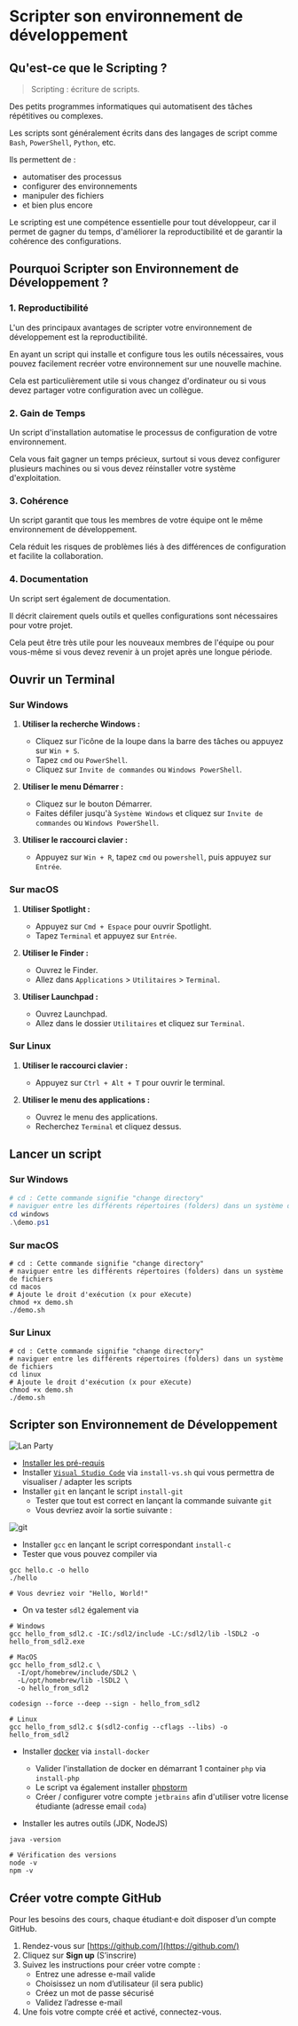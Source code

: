 # Scripter son environnement de développement
## Qu'est-ce que le Scripting ?
> Scripting : écriture de scripts.

Des petits programmes informatiques qui automatisent des tâches répétitives ou complexes.

Les scripts sont généralement écrits dans des langages de script comme `Bash`, `PowerShell`, `Python`, etc. 

Ils permettent de :
- automatiser des processus
- configurer des environnements
- manipuler des fichiers
- et bien plus encore

Le scripting est une compétence essentielle pour tout développeur, car il permet de gagner du temps, d'améliorer la reproductibilité et de garantir la cohérence des configurations.

## Pourquoi Scripter son Environnement de Développement ?
### 1. Reproductibilité
L'un des principaux avantages de scripter votre environnement de développement est la reproductibilité. 

En ayant un script qui installe et configure tous les outils nécessaires, vous pouvez facilement recréer votre environnement sur une nouvelle machine. 

Cela est particulièrement utile si vous changez d'ordinateur ou si vous devez partager votre configuration avec un collègue.

### 2. Gain de Temps
Un script d'installation automatise le processus de configuration de votre environnement. 

Cela vous fait gagner un temps précieux, surtout si vous devez configurer plusieurs machines ou si vous devez réinstaller votre système d'exploitation.

### 3. Cohérence
Un script garantit que tous les membres de votre équipe ont le même environnement de développement. 

Cela réduit les risques de problèmes liés à des différences de configuration et facilite la collaboration.

### 4. Documentation
Un script sert également de documentation. 

Il décrit clairement quels outils et quelles configurations sont nécessaires pour votre projet. 

Cela peut être très utile pour les nouveaux membres de l'équipe ou pour vous-même si vous devez revenir à un projet après une longue période.

## Ouvrir un Terminal
### Sur Windows
1. **Utiliser la recherche Windows :**
   - Cliquez sur l'icône de la loupe dans la barre des tâches ou appuyez sur `Win + S`.
   - Tapez `cmd` ou `PowerShell`.
   - Cliquez sur `Invite de commandes` ou `Windows PowerShell`.

2. **Utiliser le menu Démarrer :**
   - Cliquez sur le bouton Démarrer.
   - Faites défiler jusqu'à `Système Windows` et cliquez sur `Invite de commandes` ou `Windows PowerShell`.

3. **Utiliser le raccourci clavier :**
   - Appuyez sur `Win + R`, tapez `cmd` ou `powershell`, puis appuyez sur `Entrée`.

### Sur macOS
1. **Utiliser Spotlight :**
   - Appuyez sur `Cmd + Espace` pour ouvrir Spotlight.
   - Tapez `Terminal` et appuyez sur `Entrée`.

2. **Utiliser le Finder :**
   - Ouvrez le Finder.
   - Allez dans `Applications` > `Utilitaires` > `Terminal`.

3. **Utiliser Launchpad :**
   - Ouvrez Launchpad.
   - Allez dans le dossier `Utilitaires` et cliquez sur `Terminal`.

### Sur Linux
1. **Utiliser le raccourci clavier :**
   - Appuyez sur `Ctrl + Alt + T` pour ouvrir le terminal.

2. **Utiliser le menu des applications :**
   - Ouvrez le menu des applications.
   - Recherchez `Terminal` et cliquez dessus.

## Lancer un script
### Sur Windows
```powershell
# cd : Cette commande signifie "change directory"
# naviguer entre les différents répertoires (folders) dans un système de fichiers
cd windows
.\demo.ps1
```

### Sur macOS
```shell
# cd : Cette commande signifie "change directory"
# naviguer entre les différents répertoires (folders) dans un système de fichiers
cd macos
# Ajoute le droit d'exécution (x pour eXecute)
chmod +x demo.sh
./demo.sh
```

### Sur Linux
```shell
# cd : Cette commande signifie "change directory"
# naviguer entre les différents répertoires (folders) dans un système de fichiers
cd linux
# Ajoute le droit d'exécution (x pour eXecute)
chmod +x demo.sh
./demo.sh
```

## Scripter son Environnement de Développement
![Lan Party](img/lan-party.jpg)

- [Installer les pré-requis](PRÉ-REQUIS.md)
- Installer [`Visual Studio Code`](https://code.visualstudio.com/) via `install-vs.sh` qui vous permettra de visualiser / adapter les scripts
- Installer `git` en lançant le script `install-git`
   - Tester que tout est correct en lançant la commande suivante `git`
   - Vous devriez avoir la sortie suivante :

![git](img/git.png)

- Installer `gcc` en lançant le script correspondant `install-c`
- Tester que vous pouvez compiler via

```shell
gcc hello.c -o hello
./hello

# Vous devriez voir "Hello, World!"
```
- On va tester `sdl2` également via

```shell
# Windows
gcc hello_from_sdl2.c -IC:/sdl2/include -LC:/sdl2/lib -lSDL2 -o hello_from_sdl2.exe

# MacOS
gcc hello_from_sdl2.c \
  -I/opt/homebrew/include/SDL2 \
  -L/opt/homebrew/lib -lSDL2 \
  -o hello_from_sdl2

codesign --force --deep --sign - hello_from_sdl2

# Linux
gcc hello_from_sdl2.c $(sdl2-config --cflags --libs) -o hello_from_sdl2
```

- Installer [docker](https://www.docker.com/) via `install-docker`
   - Valider l'installation de docker en démarrant 1 container `php` via `install-php`
   - Le script va également installer [phpstorm](https://www.jetbrains.com/phpstorm)
   - Créer / configurer votre compte `jetbrains` afin d'utiliser votre license étudiante (adresse email `coda`)

- Installer les autres outils (JDK, NodeJS)

```shell
java -version

# Vérification des versions
node -v
npm -v
```


## Créer votre compte GitHub
Pour les besoins des cours, chaque étudiant·e doit disposer d’un compte GitHub.

1. Rendez-vous sur [https://github.com/](https://github.com/)
2. Cliquez sur **Sign up** (S’inscrire)
3. Suivez les instructions pour créer votre compte :
   - Entrez une adresse e-mail valide
   - Choisissez un nom d’utilisateur (il sera public)
   - Créez un mot de passe sécurisé
   - Validez l’adresse e-mail
4. Une fois votre compte créé et activé, connectez-vous.

